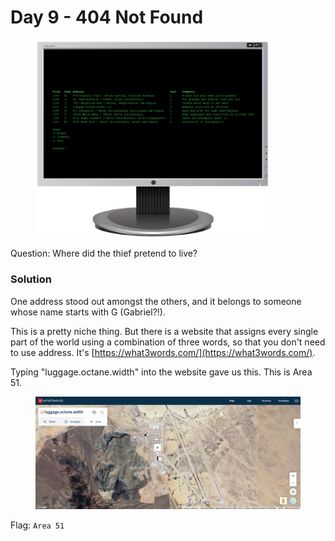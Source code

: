 # Day 9 - 404 Not Found

<figure><img src="../../../.gitbook/assets/Screen.png" alt="" width="375"><figcaption></figcaption></figure>

Question: Where did the thief pretend to live?

### Solution

One address stood out amongst the others, and it belongs to someone whose name starts with G (Gabriel?!).

This is a pretty niche thing. But there is a website that assigns every single part of the world using a combination of three words, so that you don't need to use address. It's [https://what3words.com/](https://what3words.com/).

Typing "luggage.octane.width" into the website gave us this. This is Area 51.

<figure><img src="../../../.gitbook/assets/image (26).png" alt=""><figcaption></figcaption></figure>

Flag: `Area 51`
